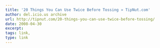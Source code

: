 ```yaml
---
title: '20 Things You Can Use Twice Before Tossing » TipNut.com'
author: del.icio.us archive
url: http://tipnut.com/20-things-you-can-use-twice-before-tossing/
date: 2008-04-30
excerpt: 
tags: link,
type: link
---
```


